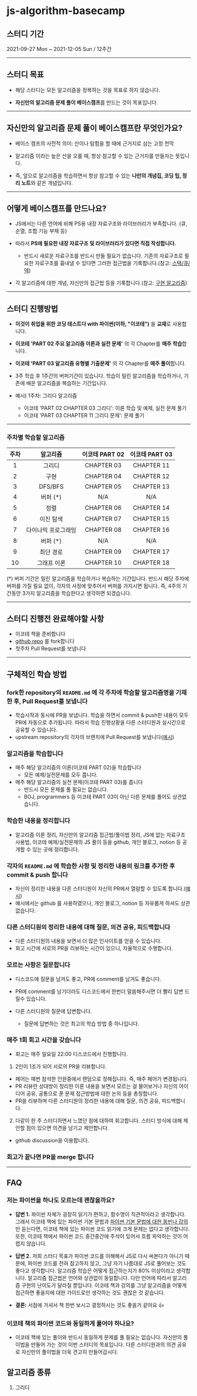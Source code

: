 # js-algorithm-basecamp

## 스터디 기간

2021-09-27 Mon ~ 2021-12-05 Sun / 12주간

---

## 스터디 목표

- 해당 스터디는 모든 알고리즘을 정복하는 것을 목표로 하지 않습니다.

- **자신만의 알고리즘 문제 풀이 베이스캠프**를 만드는 것이 목표입니다.

---

## 자신만의 알고리즘 문제 풀이 베이스캠프란 무엇인가요?

- 베이스 캠프의 사전적 의미: 산이나 탐험을 할 때에 근거지로 삼는 고정 천막

- 알고리즘 이라는 높은 산을 오를 때, 항상 참고할 수 있는 근거지를 만들자는 뜻입니다.

- 즉, 앞으로 알고리즘을 학습하면서 항상 참고할 수 있는 **나만의 개념집, 코딩 팁, 정리 노트**와 같은 개념입니다.

---

## 어떻게 베이스캠프를 만드나요?

- JS에서는 다른 언어에 비해 PS용 내장 자료구조와 라이브러리가 부족합니다. (큐, 순열, 조합 기능 부재 등)

- 따라서 **PS에 필요한 내장 자료구조 및 라이브러리가 있다면 직접 작성합니다.**

  - 반드시 새로운 자료구조를 반드시 만들 필요가 없습니다. 기존의 자료구조로 필요한 자료구조를 흉내낼 수 있다면 그러한 접근법을 기록합니다.(참고: [스택/큐/덱](https://github.com/bigsaigon333/boj-with-js/blob/main/docs/stack_queue_deque.md))

- 각 알고리즘에 대한 개념, 자신만의 접근법 등을 기록합니다.(참고: [구현 알고리즘](https://github.com/bigsaigon333/js-for-coding-test/blob/main/docs/04-%EA%B5%AC%ED%98%84.md))

---

## 스터디 진행방법

- **이것이 취업을 위한 코딩 테스트다 with 파이썬(이하, "이코테")** 을 **교재**로 사용합니다.
- **이코테 'PART 02 주요 알고리즘 이론과 실전 문제'** 의 각 Chapter를 **매주 학습**합니다.
- **이코테 'PART 03 알고리즘 유형별 기출문제'** 의 각 Chapter를 **매주 풀이**합니다.
- 3주 학습 후 1주간의 버퍼기간이 있습니다. 학습이 밀린 알고리즘을 학습하거나, 기존에 배운 알고리즘을 복습하는 기간입니다.
- 예시) 1주차: 그리디 알고리즘

  - 이코테 'PART 02 CHAPTER 03 그리디': 이론 학습 및 예제, 실전 문제 풀기
  - 이코테 'PART 03 CHAPTER 11 그리디 문제': 문제 풀기

---

### 주차별 학습할 알고리즘

| 주차 |      알고리즘       | 이코테 PART 02 | 이코테 PART 03 |
| :--: | :-----------------: | :------------: | :------------: |
|  1   |       그리디        |   CHAPTER 03   |   CHAPTER 11   |
|  2   |        구현         |   CHAPTER 04   |   CHAPTER 12   |
|  3   |       DFS/BFS       |   CHAPTER 05   |   CHAPTER 13   |
|  4   |      버퍼 (\*)      |      N/A       |      N/A       |
|  5   |        정렬         |   CHAPTER 06   |   CHAPTER 14   |
|  6   |      이진 탐색      |   CHAPTER 07   |   CHAPTER 15   |
|  7   | 다이나믹 프로그래밍 |   CHAPTER 08   |   CHAPTER 16   |
|  8   |      버퍼 (\*)      |      N/A       |      N/A       |
|  9   |      최단 경로      |   CHAPTER 09   |   CHAPTER 17   |
|  10  |     그래프 이론     |   CHAPTER 10   |   CHAPTER 18   |

(\*) 버퍼 기간은 밀린 알고리즘을 학습하거나 복습하는 기간입니다.
반드시 해당 주차에 버퍼를 가질 필요 없이, 각자의 사정에 맞추어서 버퍼를 가지시면 됩니다.
즉, 4주의 기간동안 3가지 알고리즘을 학습한다고 생각하면 되겠습니다.

---

## 스터디 진행전 완료해야할 사항

- 이코테 책을 준비합니다
- [github repo](https://github.com/js-for-algorithm/js-for-coding-test) 를 fork합니다
- 첫주차 Pull Request를 보냅니다

---

## 구체적인 학습 방법

### fork한 repository의 `README.md` 에 각 주차에 학습할 알고리즘명을 기재한 후, Pull Request를 보냅니다

- 학습시작과 동시에 PR을 보냅니다. 학습을 하면서 commit & push한 내용이 모두 PR에 자동으로 추가됩니다. 따라서 학습 진행상황을 다른 스터디원과 실시간으로 공유할 수 있습니다.
- upstream repository의 각자의 브랜치에 Pull Request를 보냅니다([예시](https://github.com/js-for-algorithm/js-algorithm-basecamp/pull/1))

### 알고리즘을 학습합니다

- 매주 해당 알고리즘의 이론(이코테 PART 02)을 학습합니다
  - 모든 예제/실전문제를 모두 풉니다.
- 매주 해당 알고리즘의 실전 문제(이코테 PART 03)를 풉니다
  - 반드시 모든 문제를 풀 필요는 없습니다.
  - BOJ, programmers 등 이코테 PART 03이 아닌 다른 문제를 풀어도 상관없습니다.

### 학습한 내용을 정리합니다

- 알고리즘 이론 정리, 자신만의 알고리즘 접근법/풀이법 정리, JS에 없는 자료구조 사용법, 이코테 예제/실전문제의 JS 풀이 등을 github, 개인 블로그, notion 등 공개할 수 있는 곳에 정리합니다.

### 각자의 `README.md` 에 학습한 사항 및 정리한 내용의 링크를 추가한 후 commit & push 합니다

- 자신이 정리한 내용을 다른 스터디원이 자신의 PR에서 열람할 수 있도록 합니다.([예시](https://github.com/bigsaigon333/js-algorithm-basecamp#%EC%9D%B4%EC%BD%94%ED%85%8C-part-02-3%EC%9E%A5-%EA%B7%B8%EB%A6%AC%EB%94%94))
- 예시에서는 github 를 사용하였으나, 개인 블로그, notion 등 자유롭게 하셔도 상관없습니다.

### 다른 스터디원의 정리한 내용에 대해 질문, 의견 공유, 피드백합니다

- 다른 스터디원의 내용을 보면서 더 많은 인사이트를 얻을 수 있습니다.
- 회고 시간에 서로의 PR을 리뷰하는 시간이 있으니, 자율적으로 수행합니다.

### 모르는 사항은 질문합니다

- 디스코드에 질문을 남겨도 좋고, PR에 comment를 남겨도 좋습니다.
- PR에 comment를 남기더라도 디스코드에서 한번더 말씀해주시면 더 빨리 답변 드릴수 있습니다.
- 다른 스터디원의 질문에 답변합니다.

  - 질문에 답변하는 것은 최고의 학습 방법 중 하나입니다.

### 매주 1회 회고 시간을 갖습니다

- 회고는 매주 일요일 22:00 디스코드에서 진행합니다.

1. 2인이 1조가 되어 서로의 PR을 리뷰합니다.

- 페어는 매번 참석한 인원중에서 랜덤으로 정해집니다. 즉, 매주 페어가 변경됩니다.
- PR 리뷰란 상대방이 정리한 이론 내용을 보면서 모르는 걸 물어보거나 자신의 아이디어 공유, 공통으로 푼 문제 접근방법에 대한 논의 등을 총칭합니다.
- PR을 리뷰하며 다른 스터디원의 정리한 내용에 대해 질문, 의견 공유, 피드백합니다.

2. 다같이 한 주 스터디하면서 느꼈던 점에 대하여 회고합니다. 스터디 방식에 대해 제안할 점이 있으면 의견을 남기고 제안합니다.

- github discussion을 이용합니다.

### 회고가 끝나면 PR을 merge 합니다

---

## FAQ

### 저는 파이썬을 하나도 모르는데 괜찮을까요?

- **답변 1.** 파이썬 자체가 굉장히 읽기가 편하고, 함수명이 직관적이라고 생각합니다. 그래서 이코테 책에 있는 파이썬 기본 문법과 [파이썬 기본 문법에 대한 동빈나 강의](https://youtu.be/m-9pAwq1o3w) 만 듣는다면, 이코테 책에 있는 파이썬 코드 읽기에 크게 문제는 없다고 생각합니다. 또한, 이코테 책에서 파이썬 코드 중간중간에 주석이 있어서 흐름 파악하는 것이 어렵지 않습니다.

- **답변 2.** 저희 스터디 목표가 파이썬 코드를 이해해서 JS로 다시 써본다가 아니기 때문에, 파이썬 코드를 전혀 참고하지 않고, 그냥 자기 나름대로 JS로 풀어보는 것도 좋다고 생각합니다. 알고리즘 학습은 어떻게 접근하는지가 80% 이상이라고 생각합니다. 알고리즘 접근법은 언어와 상관없이 동일합니다. 다만 언어에 따라서 알고리즘 구현의 난이도가 달라질 뿐입니다. 이코테 책과 강의를 그냥 알고리즘을 어떻게 접근하면 좋을지에 대한 가이드로만 생각하는 것도 괜찮은 것 같습니다.

- **결론:** 서점에 가셔서 책 한번 보시고 결정하시는 것도 좋을거 같아요 👍

### 이코테 책의 파이썬 코드와 동일하게 풀어야 하나요?

- 이코테 책에 있는 풀이와 반드시 동일하게 문제를 풀 필요는 없습니다. 자신만의 풀이법을 만들어 가는 것이 이번 스터디의 목표입니다. 다른 스터디원과의 의견 공유로 자신만의 풀이법을 더욱 견고히 만들어갑시다.

## 알고리즘 종류

1. 그리디
